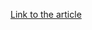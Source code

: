 [Link to the article](https://thehackernews.com/2025/06/fake-recruiter-emails-target-cfos-using.html)

